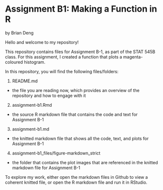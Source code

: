 # Assignment B1: Making a Function in R 
by Brian Deng

Hello and welcome to my repository!

This repository contains files for Assignment B-1, as part of the STAT 545B class. For this assignment, I created a function that plots a magenta-coloured histogram. 

In this repository, you will find the following files/folders:
1. README.md
  - the file you are reading now, which provides an overview of the repository and how to engage with it
2. assignment-b1.Rmd
  - the source R markdown file that contains the code and text for Assignment B-1
3. assignment-b1.md
  - the knitted markdown file that shows all the code, text, and plots for Assignment B-1
4. assignment-b1_files/figure-markdown_strict
  - the folder that contains the plot images that are referenced in the knitted markdown file for Assignment B-1

To explore my work, either open the markdown files in Github to view a coherent knitted file, or open the R markdown file and run it in RStudio. 
